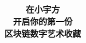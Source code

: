 ---
writter : "Uniqube, be unique"
title : "在小宇方 <br> 开启你的第一份 <br> 区块链数字艺术收藏"
image : "/.attachments/1-2-c15e5234-245f-4ef4-ab79-dd8b228432ff.png"
---